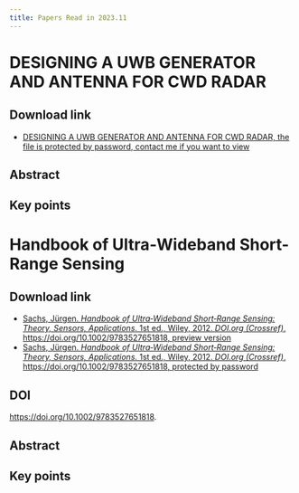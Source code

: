 ```yaml
---
title: Papers Read in 2023.11
---
```


# DESIGNING A UWB GENERATOR AND ANTENNA FOR CWD RADAR

## Download link

* [DESIGNING A UWB GENERATOR AND ANTENNA FOR CWD RADAR, the file is protected by password, contact me if you want to view](https://pinktalk.online/research_career/attachments/Eveleigh_Eric_A_2020July_MASc.pdf)

## Abstract

## Key points

# Handbook of Ultra-Wideband Short-Range Sensing

## Download link

* [Sachs, Jürgen. _Handbook of Ultra‐Wideband Short‐Range Sensing: Theory, Sensors, Applications_. 1st ed., Wiley, 2012. _DOI.org (Crossref)_, https://doi.org/10.1002/9783527651818, preview version](https://download.e-bookshelf.de/download/0000/7534/49/L-G-0000753449-0002366653.pdf)
* [Sachs, Jürgen. _Handbook of Ultra‐Wideband Short‐Range Sensing: Theory, Sensors, Applications_. 1st ed., Wiley, 2012. _DOI.org (Crossref)_, https://doi.org/10.1002/9783527651818, protected by password](https://pinktalk.online/research_career/papers_read/attachments/Dr._Ing.%20Jurgen%20Sachs(auth.)%20-%20Handbook%20of%20Ultra-Wideband%20Short-Range%20Sensing_%20Theory,%20Sensors,%20Applications%20(2012).pdf)
## DOI

https://doi.org/10.1002/9783527651818.

## Abstract

## Key points